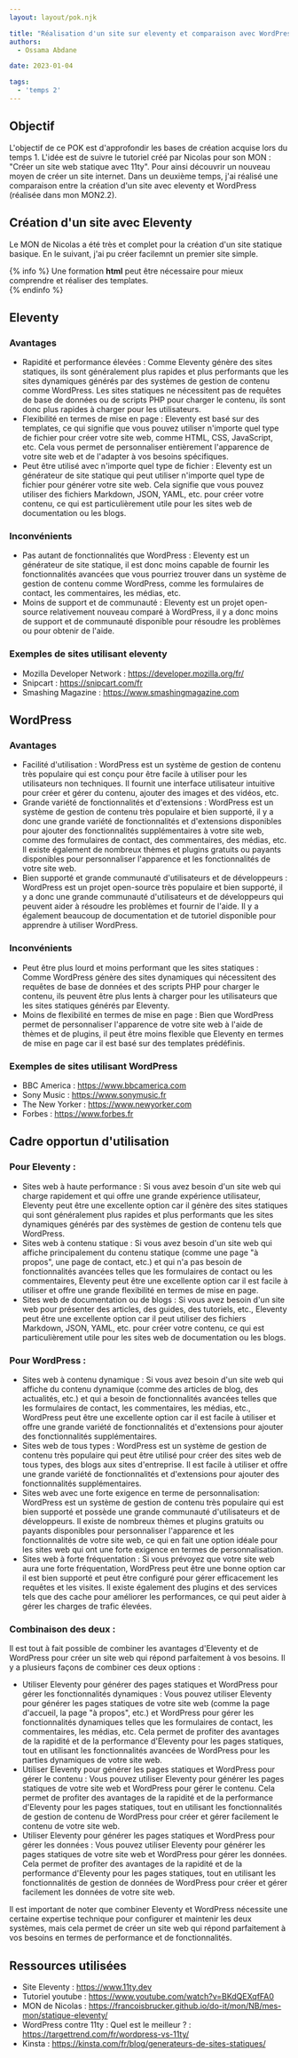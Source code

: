```yaml
---
layout: layout/pok.njk

title: "Réalisation d'un site sur eleventy et comparaison avec WordPress"
authors:
  - Ossama Abdane

date: 2023-01-04

tags:
  - 'temps 2'
---
```


## Objectif
L'objectif de ce POK est d'approfondir les bases de création acquise lors du temps 1. L'idée est de suivre le tutoriel créé par Nicolas pour son MON : "Créer un site web statique avec 11ty". Pour ainsi découvrir un nouveau moyen de créer un site internet.
Dans un deuxième temps, j'ai réalisé une comparaison entre la création d'un site avec eleventy et WordPress (réalisée dans mon MON2.2). 

## Création d'un site avec Eleventy  

Le MON de Nicolas a été très  et complet pour la création d'un site statique basique. En le suivant, j'ai pu créer facilemnt un premier site simple.

{% info %}
Une formation **html** peut être nécessaire pour mieux comprendre et réaliser des templates.  
{% endinfo %}

## Eleventy 

### Avantages

* Rapidité et performance élevées : Comme Eleventy génère des sites statiques, ils sont généralement plus rapides et plus performants que les sites dynamiques générés par des systèmes de gestion de contenu comme WordPress. Les sites statiques ne nécessitent pas de requêtes de base de données ou de scripts PHP pour charger le contenu, ils sont donc plus rapides à charger pour les utilisateurs.
* Flexibilité en termes de mise en page : Eleventy est basé sur des templates, ce qui signifie que vous pouvez utiliser n'importe quel type de fichier pour créer votre site web, comme HTML, CSS, JavaScript, etc. Cela vous permet de personnaliser entièrement l'apparence de votre site web et de l'adapter à vos besoins spécifiques.
* Peut être utilisé avec n'importe quel type de fichier : Eleventy est un générateur de site statique qui peut utiliser n'importe quel type de fichier pour générer votre site web. Cela signifie que vous pouvez utiliser des fichiers Markdown, JSON, YAML, etc. pour créer votre contenu, ce qui est particulièrement utile pour les sites web de documentation ou les blogs.


### Inconvénients 

* Pas autant de fonctionnalités que WordPress : Eleventy est un générateur de site statique, il est donc moins capable de fournir les fonctionnalités avancées que vous pourriez trouver dans un système de gestion de contenu comme WordPress, comme les formulaires de contact, les commentaires, les médias, etc.
* Moins de support et de communauté : Eleventy est un projet open-source relativement nouveau comparé à WordPress, il y a donc moins de support et de communauté disponible pour résoudre les problèmes ou pour obtenir de l'aide.

### Exemples de sites utilisant eleventy

* Mozilla Developer Network : https://developer.mozilla.org/fr/
* Snipcart : https://snipcart.com/fr
* Smashing Magazine : https://www.smashingmagazine.com

## WordPress 

### Avantages

* Facilité d'utilisation : WordPress est un système de gestion de contenu très populaire qui est conçu pour être facile à utiliser pour les utilisateurs non techniques. Il fournit une interface utilisateur intuitive pour créer et gérer du contenu, ajouter des images et des vidéos, etc.
* Grande variété de fonctionnalités et d'extensions : WordPress est un système de gestion de contenu très populaire et bien supporté, il y a donc une grande variété de fonctionnalités et d'extensions disponibles pour ajouter des fonctionnalités supplémentaires à votre site web, comme des formulaires de contact, des commentaires, des médias, etc. Il existe également de nombreux thèmes et plugins gratuits ou payants disponibles pour personnaliser l'apparence et les fonctionnalités de votre site web.
* Bien supporté et grande communauté d'utilisateurs et de développeurs : WordPress est un projet open-source très populaire et bien supporté, il y a donc une grande communauté d'utilisateurs et de développeurs qui peuvent aider à résoudre les problèmes et fournir de l'aide. Il y a également beaucoup de documentation et de tutoriel disponible pour apprendre à utiliser WordPress.

### Inconvénients 

* Peut être plus lourd et moins performant que les sites statiques : Comme WordPress génère des sites dynamiques qui nécessitent des requêtes de base de données et des scripts PHP pour charger le contenu, ils peuvent être plus lents à charger pour les utilisateurs que les sites statiques générés par Eleventy.
* Moins de flexibilité en termes de mise en page : Bien que WordPress permet de personnaliser l'apparence de votre site web à l'aide de thèmes et de plugins, il peut être moins flexible que Eleventy en termes de mise en page car il est basé sur des templates prédéfinis.

### Exemples de sites utilisant WordPress

* BBC America : https://www.bbcamerica.com
* Sony Music : https://www.sonymusic.fr
* The New Yorker : https://www.newyorker.com
* Forbes : https://www.forbes.fr


## Cadre opportun d'utilisation 

### Pour Eleventy :

* Sites web à haute performance : Si vous avez besoin d'un site web qui charge rapidement et qui offre une grande expérience utilisateur, Eleventy peut être une excellente option car il génère des sites statiques qui sont généralement plus rapides et plus performants que les sites dynamiques générés par des systèmes de gestion de contenu tels que WordPress.
* Sites web à contenu statique : Si vous avez besoin d'un site web qui affiche principalement du contenu statique (comme une page "à propos", une page de contact, etc.) et qui n'a pas besoin de fonctionnalités avancées telles que les formulaires de contact ou les commentaires, Eleventy peut être une excellente option car il est facile à utiliser et offre une grande flexibilité en termes de mise en page.
* Sites web de documentation ou de blogs : Si vous avez besoin d'un site web pour présenter des articles, des guides, des tutoriels, etc., Eleventy peut être une excellente option car il peut utiliser des fichiers Markdown, JSON, YAML, etc. pour créer votre contenu, ce qui est particulièrement utile pour les sites web de documentation ou les blogs.

### Pour WordPress :

* Sites web à contenu dynamique : Si vous avez besoin d'un site web qui affiche du contenu dynamique (comme des articles de blog, des actualités, etc.) et qui a besoin de fonctionnalités avancées telles que les formulaires de contact, les commentaires, les médias, etc., WordPress peut être une excellente option car il est facile à utiliser et offre une grande variété de fonctionnalités et d'extensions pour ajouter des fonctionnalités supplémentaires.
* Sites web de tous types : WordPress est un système de gestion de contenu très populaire qui peut être utilisé pour créer des sites web de tous types, des blogs aux sites d'entreprise. Il est facile à utiliser et offre une grande variété de fonctionnalités et d'extensions pour ajouter des fonctionnalités supplémentaires.
* Sites web avec une forte exigence en terme de personnalisation: WordPress est un système de gestion de contenu très populaire qui est bien supporté et possède une grande communauté d'utilisateurs et de développeurs. Il existe de nombreux thèmes et plugins gratuits ou payants disponibles pour personnaliser l'apparence et les fonctionnalités de votre site web, ce qui en fait une option idéale pour les sites web qui ont une forte exigence en termes de personnalisation.
* Sites web à forte fréquentation : Si vous prévoyez que votre site web aura une forte fréquentation, WordPress peut être une bonne option car il est bien supporté et peut être configuré pour gérer efficacement les requêtes et les visites. Il existe également des plugins et des services tels que des cache pour améliorer les performances, ce qui peut aider à gérer les charges de trafic élevées.

### Combinaison des deux :

Il est tout à fait possible de combiner les avantages d'Eleventy et de WordPress pour créer un site web qui répond parfaitement à vos besoins. Il y a plusieurs façons de combiner ces deux options :

* Utiliser Eleventy pour générer des pages statiques et WordPress pour gérer les fonctionnalités dynamiques : Vous pouvez utiliser Eleventy pour générer les pages statiques de votre site web (comme la page d'accueil, la page "à propos", etc.) et WordPress pour gérer les fonctionnalités dynamiques telles que les formulaires de contact, les commentaires, les médias, etc. Cela permet de profiter des avantages de la rapidité et de la performance d'Eleventy pour les pages statiques, tout en utilisant les fonctionnalités avancées de WordPress pour les parties dynamiques de votre site web.
* Utiliser Eleventy pour générer les pages statiques et WordPress pour gérer le contenu : Vous pouvez utiliser Eleventy pour générer les pages statiques de votre site web et WordPress pour gérer le contenu. Cela permet de profiter des avantages de la rapidité et de la performance d'Eleventy pour les pages statiques, tout en utilisant les fonctionnalités de gestion de contenu de WordPress pour créer et gérer facilement le contenu de votre site web.
* Utiliser Eleventy pour générer les pages statiques et WordPress pour gérer les données : Vous pouvez utiliser Eleventy pour générer les pages statiques de votre site web et WordPress pour gérer les données. Cela permet de profiter des avantages de la rapidité et de la performance d'Eleventy pour les pages statiques, tout en utilisant les fonctionnalités de gestion de données de WordPress pour créer et gérer facilement les données de votre site web.

Il est important de noter que combiner Eleventy et WordPress nécessite une certaine expertise technique pour configurer et maintenir les deux systèmes, mais cela permet de créer un site web qui répond parfaitement à vos besoins en termes de performance et de fonctionnalités.

## Ressources utilisées 

* Site Eleventy : https://www.11ty.dev
* Tutoriel youtube : https://www.youtube.com/watch?v=BKdQEXqfFA0
* MON de Nicolas : https://francoisbrucker.github.io/do-it/mon/NB/mes-mon/statique-eleventy/
* WordPress contre 11ty : Quel est le meilleur ? : https://targettrend.com/fr/wordpress-vs-11ty/
* Kinsta : https://kinsta.com/fr/blog/generateurs-de-sites-statiques/